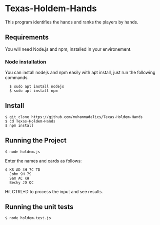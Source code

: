 # Texas-Holdem-Hands
This program identifies the hands and ranks the players by hands.

## Requirements

You will need Node.js and npm, installed in your environement.

### Node installation

You can install nodejs and npm easily with apt install, just run the following commands.

      $ sudo apt install nodejs
      $ sudo apt install npm

## Install

    $ git clone https://github.com/muhammadalics/Texas-Holdem-Hands
    $ cd Texas-Holdem-Hands
    $ npm install

## Running the Project
    $ node holdem.js

Enter the names and cards as follows:

    $ KS AD 3H 7C TD
      John 9H 7S
      Sam AC KH
      Becky JD QC

Hit CTRL+D to process the input and see results.


## Running the unit tests
    $ node holdem.test.js
